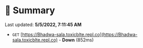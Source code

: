 # 📖 Summary
Last updated: **5/5/2022, 7:11:45 AM**

- `GET` [https://Bhadwa-sala.toxicblte.repl.co](https://Bhadwa-sala.toxicblte.repl.co) - **Down** (852ms)
